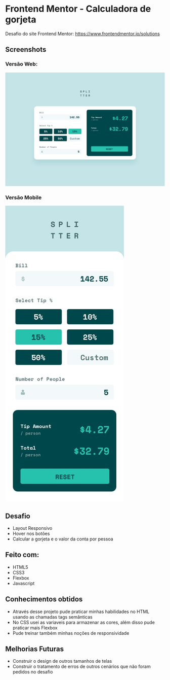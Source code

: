 # Frontend Mentor - Calculadora de gorjeta
Desafio do site Frontend Mentor: https://www.frontendmentor.io/solutions

## Screenshots
### Versão Web:
<img src="/images/desktop-design-completed.jpg">

### Versão Mobile
<img src="/images/mobile-design.jpg">

## Desafio

- Layout Responsivo
- Hover nos botões
- Calcular a gorjeta e o valor da conta por pessoa


## Feito com:

- HTML5
- CSS3
- Flexbox
- Javascript


## Conhecimentos obtidos

- Através desse projeto pude praticar minhas habilidades no HTML usando as chamadas tags semânticas
- No CSS usei as variaveis para armazenar as cores, além disso pude praticar mais Flexbox 
- Pude treinar também minhas noções de responsividade


## Melhorias Futuras

- Construir o design de outros tamanhos de telas
- Construir o tratamento de erros de outros cenários que não foram pedidos no desafio

